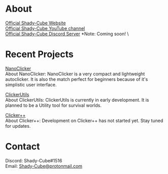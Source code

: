 # About
[Official Shady-Cube Website](https://shady-cube.github.io/about/) \
[Official Shady-Cube YouTube channel](https://www.youtube.com/channel/UC9EDLhh6ePIDCxXG0HKR0zw) \
[Official Shady-Cube Discord Server](https://shady-cube.github.io/about/) *Note: Coming soon! \

# Recent Projects

[NanoClicker](https://shady-cube.github.io/NanoClicker/) \
About NanoClicker: NanoClicker is a very compact and lightweight autoclicker. It is also the match perfect for beginners because of it's simplistic user interface.

[ClickerUtils](https://shady-cube.github.io/about/) \
About ClickerUtils: ClickerUtils is currently in early development. It is planned to be a Utility tool for survival worlds.

[Clicker++](https://shady-cube.github.io/about/) \
About Clicker++: Development on Clicker++ has not started yet. Stay tuned for updates.

# Contact

Discord: Shady-Cube#1516 \
Email: Shady-Cube@protonmail.com
